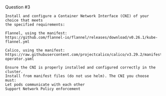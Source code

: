 
Question #3
~~~~~~~~~~~~~~~~~~~~~~~~~~~~~~~~~~~~~~~~~~~~~~~~~~~~~~~~~~~~~~~~~~~~~~~~~~~~~~~~~~~~~
Install and configure a Container Network Interface (CNI) of your choice that meets 
the specified requirements:

Flannel, using the manifest: 
https://github.com/flannel-io/flannel/releases/download/v0.26.1/kube-flannel.yml

Calico, using the manifest:
https://raw.githubusercontent.com/projectcalico/calico/v3.29.2/manifests/tigera-operator.yaml

Ensure the CNI is properly installed and configured correctly in the cluster.
Install from manifest files (do not use helm). The CNI you choose must:
Let pods communicate with each other
Support Network Policy enforcement
~~~~~~~~~~~~~~~~~~~~~~~~~~~~~~~~~~~~~~~~~~~~~~~~~~~~~~~~~~~~~~~~~~~~~~~~~~~~~~~~~~~~~
